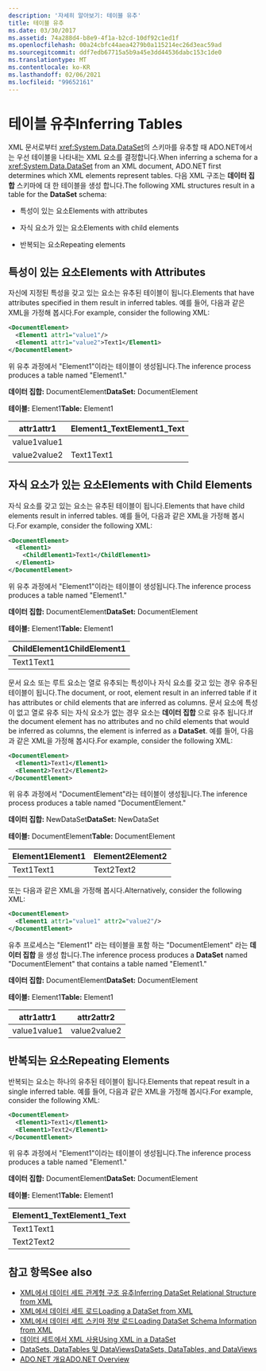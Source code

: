 ```yaml
---
description: '자세히 알아보기: 테이블 유추'
title: 테이블 유추
ms.date: 03/30/2017
ms.assetid: 74a288d4-b8e9-4f1a-b2cd-10df92c1ed1f
ms.openlocfilehash: 00a24cbfc44aea4279b0a115214ec26d3eac59ad
ms.sourcegitcommit: ddf7edb67715a5b9a45e3dd44536dabc153c1de0
ms.translationtype: MT
ms.contentlocale: ko-KR
ms.lasthandoff: 02/06/2021
ms.locfileid: "99652161"
---
```

# <a name="inferring-tables"></a><span data-ttu-id="accae-103">테이블 유추</span><span class="sxs-lookup"><span data-stu-id="accae-103">Inferring Tables</span></span>

<span data-ttu-id="accae-104">XML 문서로부터 <xref:System.Data.DataSet>의 스키마를 유추할 때 ADO.NET에서는 우선 테이블을 나타내는 XML 요소를 결정합니다.</span><span class="sxs-lookup"><span data-stu-id="accae-104">When inferring a schema for a <xref:System.Data.DataSet> from an XML document, ADO.NET first determines which XML elements represent tables.</span></span> <span data-ttu-id="accae-105">다음 XML 구조는 **데이터 집합** 스키마에 대 한 테이블을 생성 합니다.</span><span class="sxs-lookup"><span data-stu-id="accae-105">The following XML structures result in a table for the **DataSet** schema:</span></span>  
  
- <span data-ttu-id="accae-106">특성이 있는 요소</span><span class="sxs-lookup"><span data-stu-id="accae-106">Elements with attributes</span></span>  
  
- <span data-ttu-id="accae-107">자식 요소가 있는 요소</span><span class="sxs-lookup"><span data-stu-id="accae-107">Elements with child elements</span></span>  
  
- <span data-ttu-id="accae-108">반복되는 요소</span><span class="sxs-lookup"><span data-stu-id="accae-108">Repeating elements</span></span>  
  
## <a name="elements-with-attributes"></a><span data-ttu-id="accae-109">특성이 있는 요소</span><span class="sxs-lookup"><span data-stu-id="accae-109">Elements with Attributes</span></span>  

 <span data-ttu-id="accae-110">자신에 지정된 특성을 갖고 있는 요소는 유추된 테이블이 됩니다.</span><span class="sxs-lookup"><span data-stu-id="accae-110">Elements that have attributes specified in them result in inferred tables.</span></span> <span data-ttu-id="accae-111">예를 들어, 다음과 같은 XML을 가정해 봅시다.</span><span class="sxs-lookup"><span data-stu-id="accae-111">For example, consider the following XML:</span></span>  
  
```xml  
<DocumentElement>  
  <Element1 attr1="value1"/>  
  <Element1 attr1="value2">Text1</Element1>  
</DocumentElement>  
```  
  
 <span data-ttu-id="accae-112">위 유추 과정에서 "Element1"이라는 테이블이 생성됩니다.</span><span class="sxs-lookup"><span data-stu-id="accae-112">The inference process produces a table named "Element1."</span></span>  
  
 <span data-ttu-id="accae-113">**데이터 집합:** DocumentElement</span><span class="sxs-lookup"><span data-stu-id="accae-113">**DataSet:** DocumentElement</span></span>  
  
 <span data-ttu-id="accae-114">**테이블:** Element1</span><span class="sxs-lookup"><span data-stu-id="accae-114">**Table:** Element1</span></span>  
  
|<span data-ttu-id="accae-115">attr1</span><span class="sxs-lookup"><span data-stu-id="accae-115">attr1</span></span>|<span data-ttu-id="accae-116">Element1_Text</span><span class="sxs-lookup"><span data-stu-id="accae-116">Element1_Text</span></span>|  
|-----------|--------------------|  
|<span data-ttu-id="accae-117">value1</span><span class="sxs-lookup"><span data-stu-id="accae-117">value1</span></span>||  
|<span data-ttu-id="accae-118">value2</span><span class="sxs-lookup"><span data-stu-id="accae-118">value2</span></span>|<span data-ttu-id="accae-119">Text1</span><span class="sxs-lookup"><span data-stu-id="accae-119">Text1</span></span>|  
  
## <a name="elements-with-child-elements"></a><span data-ttu-id="accae-120">자식 요소가 있는 요소</span><span class="sxs-lookup"><span data-stu-id="accae-120">Elements with Child Elements</span></span>  

 <span data-ttu-id="accae-121">자식 요소를 갖고 있는 요소는 유추된 테이블이 됩니다.</span><span class="sxs-lookup"><span data-stu-id="accae-121">Elements that have child elements result in inferred tables.</span></span> <span data-ttu-id="accae-122">예를 들어, 다음과 같은 XML을 가정해 봅시다.</span><span class="sxs-lookup"><span data-stu-id="accae-122">For example, consider the following XML:</span></span>  
  
```xml  
<DocumentElement>  
  <Element1>  
    <ChildElement1>Text1</ChildElement1>  
  </Element1>  
</DocumentElement>  
```  
  
 <span data-ttu-id="accae-123">위 유추 과정에서 "Element1"이라는 테이블이 생성됩니다.</span><span class="sxs-lookup"><span data-stu-id="accae-123">The inference process produces a table named "Element1."</span></span>  
  
 <span data-ttu-id="accae-124">**데이터 집합:** DocumentElement</span><span class="sxs-lookup"><span data-stu-id="accae-124">**DataSet:** DocumentElement</span></span>  
  
 <span data-ttu-id="accae-125">**테이블:** Element1</span><span class="sxs-lookup"><span data-stu-id="accae-125">**Table:** Element1</span></span>  
  
|<span data-ttu-id="accae-126">ChildElement1</span><span class="sxs-lookup"><span data-stu-id="accae-126">ChildElement1</span></span>|  
|-------------------|  
|<span data-ttu-id="accae-127">Text1</span><span class="sxs-lookup"><span data-stu-id="accae-127">Text1</span></span>|  
  
 <span data-ttu-id="accae-128">문서 요소 또는 루트 요소는 열로 유추되는 특성이나 자식 요소를 갖고 있는 경우 유추된 테이블이 됩니다.</span><span class="sxs-lookup"><span data-stu-id="accae-128">The document, or root, element result in an inferred table if it has attributes or child elements that are inferred as columns.</span></span> <span data-ttu-id="accae-129">문서 요소에 특성이 없고 열로 유추 되는 자식 요소가 없는 경우 요소는 **데이터 집합** 으로 유추 됩니다.</span><span class="sxs-lookup"><span data-stu-id="accae-129">If the document element has no attributes and no child elements that would be inferred as columns, the element is inferred as a **DataSet**.</span></span> <span data-ttu-id="accae-130">예를 들어, 다음과 같은 XML을 가정해 봅시다.</span><span class="sxs-lookup"><span data-stu-id="accae-130">For example, consider the following XML:</span></span>  
  
```xml  
<DocumentElement>  
  <Element1>Text1</Element1>  
  <Element2>Text2</Element2>  
</DocumentElement>  
```  
  
 <span data-ttu-id="accae-131">위 유추 과정에서 "DocumentElement"라는 테이블이 생성됩니다.</span><span class="sxs-lookup"><span data-stu-id="accae-131">The inference process produces a table named "DocumentElement."</span></span>  
  
 <span data-ttu-id="accae-132">**데이터 집합:** NewDataSet</span><span class="sxs-lookup"><span data-stu-id="accae-132">**DataSet:** NewDataSet</span></span>  
  
 <span data-ttu-id="accae-133">**테이블:** DocumentElement</span><span class="sxs-lookup"><span data-stu-id="accae-133">**Table:** DocumentElement</span></span>  
  
|<span data-ttu-id="accae-134">Element1</span><span class="sxs-lookup"><span data-stu-id="accae-134">Element1</span></span>|<span data-ttu-id="accae-135">Element2</span><span class="sxs-lookup"><span data-stu-id="accae-135">Element2</span></span>|  
|--------------|--------------|  
|<span data-ttu-id="accae-136">Text1</span><span class="sxs-lookup"><span data-stu-id="accae-136">Text1</span></span>|<span data-ttu-id="accae-137">Text2</span><span class="sxs-lookup"><span data-stu-id="accae-137">Text2</span></span>|  
  
 <span data-ttu-id="accae-138">또는 다음과 같은 XML을 가정해 봅시다.</span><span class="sxs-lookup"><span data-stu-id="accae-138">Alternatively, consider the following XML:</span></span>  
  
```xml  
<DocumentElement>  
  <Element1 attr1="value1" attr2="value2"/>  
</DocumentElement>  
```  
  
 <span data-ttu-id="accae-139">유추 프로세스는 "Element1" 라는 테이블을 포함 하는 "DocumentElement" 라는 **데이터 집합** 을 생성 합니다.</span><span class="sxs-lookup"><span data-stu-id="accae-139">The inference process produces a **DataSet** named "DocumentElement" that contains a table named "Element1."</span></span>  
  
 <span data-ttu-id="accae-140">**데이터 집합:** DocumentElement</span><span class="sxs-lookup"><span data-stu-id="accae-140">**DataSet:** DocumentElement</span></span>  
  
 <span data-ttu-id="accae-141">**테이블:** Element1</span><span class="sxs-lookup"><span data-stu-id="accae-141">**Table:** Element1</span></span>  
  
|<span data-ttu-id="accae-142">attr1</span><span class="sxs-lookup"><span data-stu-id="accae-142">attr1</span></span>|<span data-ttu-id="accae-143">attr2</span><span class="sxs-lookup"><span data-stu-id="accae-143">attr2</span></span>|  
|-----------|-----------|  
|<span data-ttu-id="accae-144">value1</span><span class="sxs-lookup"><span data-stu-id="accae-144">value1</span></span>|<span data-ttu-id="accae-145">value2</span><span class="sxs-lookup"><span data-stu-id="accae-145">value2</span></span>|  
  
## <a name="repeating-elements"></a><span data-ttu-id="accae-146">반복되는 요소</span><span class="sxs-lookup"><span data-stu-id="accae-146">Repeating Elements</span></span>  

 <span data-ttu-id="accae-147">반복되는 요소는 하나의 유추된 테이블이 됩니다.</span><span class="sxs-lookup"><span data-stu-id="accae-147">Elements that repeat result in a single inferred table.</span></span> <span data-ttu-id="accae-148">예를 들어, 다음과 같은 XML을 가정해 봅시다.</span><span class="sxs-lookup"><span data-stu-id="accae-148">For example, consider the following XML:</span></span>  
  
```xml  
<DocumentElement>  
  <Element1>Text1</Element1>  
  <Element1>Text2</Element1>  
</DocumentElement>  
```  
  
 <span data-ttu-id="accae-149">위 유추 과정에서 "Element1"이라는 테이블이 생성됩니다.</span><span class="sxs-lookup"><span data-stu-id="accae-149">The inference process produces a table named "Element1."</span></span>  
  
 <span data-ttu-id="accae-150">**데이터 집합:** DocumentElement</span><span class="sxs-lookup"><span data-stu-id="accae-150">**DataSet:** DocumentElement</span></span>  
  
 <span data-ttu-id="accae-151">**테이블:** Element1</span><span class="sxs-lookup"><span data-stu-id="accae-151">**Table:** Element1</span></span>  
  
|<span data-ttu-id="accae-152">Element1_Text</span><span class="sxs-lookup"><span data-stu-id="accae-152">Element1_Text</span></span>|  
|--------------------|  
|<span data-ttu-id="accae-153">Text1</span><span class="sxs-lookup"><span data-stu-id="accae-153">Text1</span></span>|  
|<span data-ttu-id="accae-154">Text2</span><span class="sxs-lookup"><span data-stu-id="accae-154">Text2</span></span>|  
  
## <a name="see-also"></a><span data-ttu-id="accae-155">참고 항목</span><span class="sxs-lookup"><span data-stu-id="accae-155">See also</span></span>

- [<span data-ttu-id="accae-156">XML에서 데이터 세트 관계형 구조 유추</span><span class="sxs-lookup"><span data-stu-id="accae-156">Inferring DataSet Relational Structure from XML</span></span>](inferring-dataset-relational-structure-from-xml.md)
- [<span data-ttu-id="accae-157">XML에서 데이터 세트 로드</span><span class="sxs-lookup"><span data-stu-id="accae-157">Loading a DataSet from XML</span></span>](loading-a-dataset-from-xml.md)
- [<span data-ttu-id="accae-158">XML에서 데이터 세트 스키마 정보 로드</span><span class="sxs-lookup"><span data-stu-id="accae-158">Loading DataSet Schema Information from XML</span></span>](loading-dataset-schema-information-from-xml.md)
- [<span data-ttu-id="accae-159">데이터 세트에서 XML 사용</span><span class="sxs-lookup"><span data-stu-id="accae-159">Using XML in a DataSet</span></span>](using-xml-in-a-dataset.md)
- [<span data-ttu-id="accae-160">DataSets, DataTables 및 DataViews</span><span class="sxs-lookup"><span data-stu-id="accae-160">DataSets, DataTables, and DataViews</span></span>](index.md)
- [<span data-ttu-id="accae-161">ADO.NET 개요</span><span class="sxs-lookup"><span data-stu-id="accae-161">ADO.NET Overview</span></span>](../ado-net-overview.md)
